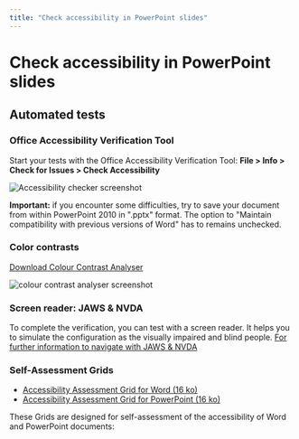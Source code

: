 ```yaml
---
title: "Check accessibility in PowerPoint slides"
---
```


# Check accessibility in PowerPoint slides

## Automated tests

### Office Accessibility Verification Tool

Start your tests with the Office Accessibility Verification Tool: 
**File > Info > Check for Issues > Check Accessibility**

<img alt="Accessibility checker screenshot" src="../../images/word_verification_en.png" class="img-fluid" />  

**Important:** if you encounter some difficulties, try to save your document from within PowerPoint 2010 in ".pptx" format. The option to "Maintain compatibility with previous versions of Word" has to remains unchecked. 

### Color contrasts
[Download Colour Contrast Analyser](https://developer.paciellogroup.com/resources/contrastanalyser/)

<img alt="colour contrast analyser screenshot" src="../../images/cca.png" class="img-fluid" />  

### Screen reader: JAWS & NVDA
To complete the verification, you can test with a screen reader. 
It helps you to simulate the configuration as the visually impaired and blind people.
[For further information to navigate with JAWS & NVDA](../../../web/test-tools/methods-and-test-tools/navigating-with-a-screen-reader)

### Self-Assessment Grids 
- <a href="../../AXS_assess_grid_WORD_EN.xlsx">Accessibility Assessment Grid for Word (16 ko)</a>
- <a href="../../AXS_assess_grid_PPT_EN.xlsx">Accessibility Assessment Grid for PowerPoint (16 ko)</a>

These Grids are designed for self-assessment of the accessibility of Word and PowerPoint documents: 
